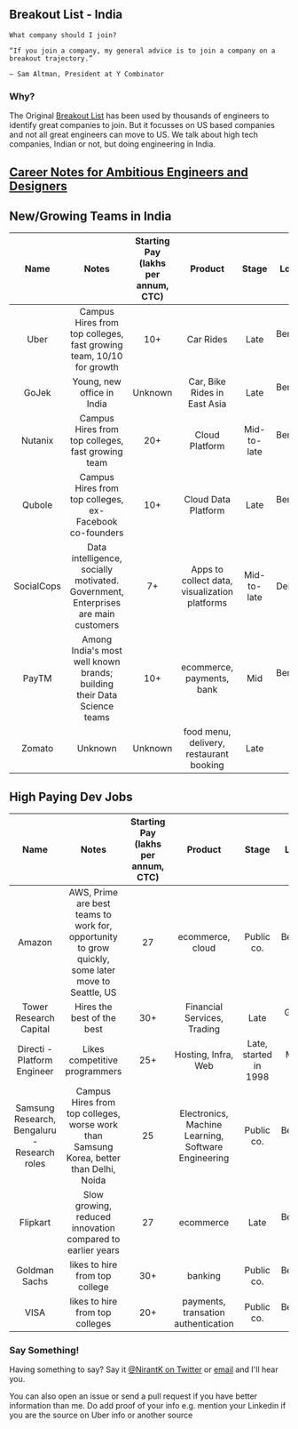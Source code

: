 ## Breakout List - India
```
What company should I join?

“If you join a company, my general advice is to join a company on a breakout trajectory.”

— Sam Altman, President at Y Combinator
```
### Why? 

The Original [Breakout List](https://breakoutlist.com/) has been used by thousands of engineers to identify great companies to join.
But it focusses on US based companies and not all great engineers can move to US. We talk about high tech companies, Indian or not, but doing engineering in India.  

## [Career Notes for Ambitious Engineers and Designers](https://breakoutcareers.com/)

## New/Growing Teams in India

| Name        | Notes | Starting Pay (lakhs per annum, CTC) | Product | Stage         | Location |
| :---:       | :---: | :---:   | :---:   | :---:         | :---:    |
| Uber        | Campus Hires from top colleges, fast growing team, 10/10 for growth | 10+ | Car Rides | Late     | Bengaluru, KA |
| GoJek       | Young, new office in India | Unknown | Car, Bike Rides in East Asia | Late     | Bengaluru, KA |
| Nutanix        | Campus Hires from top colleges, fast growing team | 20+ | Cloud Platform | Mid-to-late     | Bengaluru, KA |
| Qubole        | Campus Hires from top colleges, ex-Facebook co-founders | 10+ | Cloud Data Platform | Late     | Bengaluru, KA |
| SocialCops        | Data intelligence, socially motivated. Government, Enterprises are main customers | 7+ | Apps to collect data, visualization platforms | Mid-to-late     | Delhi, NCR |
| PayTM      | Among India's most well known brands; building their Data Science teams | 10+ | ecommerce, payments, bank  | Mid | Bengaluru, KA |
| Zomato    | Unknown | Unknown | food menu, delivery, restaurant booking | Late | NCR |

## High Paying Dev Jobs

| Name        | Notes | Starting Pay (lakhs per annum, CTC) | Product | Stage         | Location |
| :---:       | :---: | :---:   | :---:   | :---:         | :---:    |
| Amazon      | AWS, Prime are best teams to work for, opportunity to grow quickly, some later move to Seattle, US | 27 | ecommerce, cloud | Public co. | Bengaluru, KA |
| Tower Research Capital | Hires the best of the best | 30+ | Financial Services, Trading | Late | Gurgaon, NCR | 
| Directi - Platform Engineer | Likes competitive programmers | 25+ | Hosting, Infra, Web | Late, started in 1998 | Mumbai, MH |
| Samsung Research, Bengaluru - Research roles | Campus Hires from top colleges, worse work than Samsung Korea, better than Delhi, Noida | 25 | Electronics, Machine Learning, Software Engineering | Public co.     | Bengaluru, KA |
| Flipkart      | Slow growing, reduced innovation compared to earlier years | 27 | ecommerce | Late | Bengaluru, KA |
| Goldman Sachs     | likes to hire from top college | 30+ | banking | Public co. | Bengaluru, KA |
| VISA     | likes to hire from top colleges | 20+ | payments, transation authentication | Public co. | Bengaluru, KA |


### Say Something!
Having something to say? Say it [@NirantK on Twitter](https://twitter.com/@nirantk) or [email](mailto:nirant.kasliwal+breakout@gmail.com) and I'll hear you. 

You can also open an issue or send a pull request if you have better information than me. 
Do add proof of your info e.g. mention your Linkedin if you are the source on Uber info or another source
